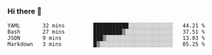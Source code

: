 ### Hi there 👋

<!--START_SECTION:waka-->

```text
YAML       32 mins         ███████████░░░░░░░░░░░░░░   44.21 %
Bash       27 mins         █████████▒░░░░░░░░░░░░░░░   37.51 %
JSON       9 mins          ███▒░░░░░░░░░░░░░░░░░░░░░   13.03 %
Markdown   3 mins          █▒░░░░░░░░░░░░░░░░░░░░░░░   05.25 %
```

<!--END_SECTION:waka-->

<!--
**arlenxuzj/arlenxuzj** is a ✨ _special_ ✨ repository because its `README.md` (this file) appears on your GitHub profile.

Here are some ideas to get you started:

- 🔭 I’m currently working on ...
- 🌱 I’m currently learning ...
- 👯 I’m looking to collaborate on ...
- 🤔 I’m looking for help with ...
- 💬 Ask me about ...
- 📫 How to reach me: ...
- 😄 Pronouns: ...
- ⚡ Fun fact: ...
-->
